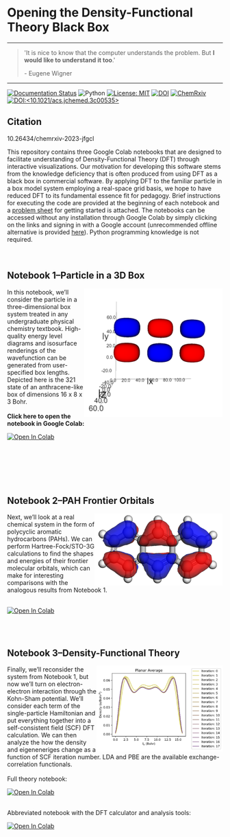 # Opening the Density-Functional Theory Black Box

---

> 'It is nice to know that the computer understands the problem. But **I would like to understand it too**.' 
>  
> \- Eugene Wigner

---

[![Documentation Status](https://readthedocs.org/projects/dft-code/badge/?version=latest)](https://dft-code.readthedocs.io/en/latest/?badge=latest)
![Python](https://img.shields.io/badge/python-3.12-blue.svg)
[![License: MIT](https://img.shields.io/badge/License-MIT-yellow.svg)](https://opensource.org/licenses/MIT)
[![DOI](https://zenodo.org/badge/DOI/10.5281/zenodo.8187932.svg)](https://doi.org/10.5281/zenodo.8187931)
[![ChemRxiv](http://img.shields.io/badge/ChemRxiv-10.26434/chemrxiv--2023--jfgcl-EEEA62.svg)](http://dx.doi.org/10.26434/chemrxiv-2023-jfgcl)
[![DOI:<10.1021/acs.jchemed.3c00535>](http://img.shields.io/badge/JCE_Paper-10.1021/acs.jchemed.3c00535-blue.svg)](http://dx.doi.org/10.1021/acs.jchemed.3c00535)

## Citation 

10.26434/chemrxiv-2023-jfgcl

This repository contains three Google Colab notebooks that are designed to facilitate understanding of Density-Functional Theory (DFT) through interactive visualizations. Our motivation for developing this software stems from the knowledge deficiency that is often produced from using DFT as a black box in commercial software. By applying DFT to the familiar particle in a box model system employing a real-space grid basis, we hope to have reduced DFT to its fundamental essence fit for pedagogy. Brief instructions for executing the code are provided at the beginning of each notebook and a [problem sheet](https://github.com/BashirovaD/DFT_code/blob/main/DFT_worksheet.pdf) for getting started is attached. The notebooks can be accessed without any installation through Google Colab by simply clicking on the links and signing in with a Google account (unrecommended offline alternative is provided [here](offline_jupyter/README.md)). Python programming knowledge is not required.
<br>
<br>
<br>



## Notebook 1&ndash;Particle in a 3D Box
<img align="right" src='https://github.com/BashirovaD/DFT_code/blob/main/figures/NB1_wavefunction.png' width = "324" height = "300">
In this notebook, we’ll consider the particle in a three-dimensional box system treated in any undergraduate physical chemistry textbook. High-quality energy level diagrams and isosurface renderings of the wavefunction can be generated from user-specified box lengths. Depicted here is the 321 state of an anthracene-like box of dimensions 16 x 8 x 3 Bohr. 
<br />
<br>
<strong> Click here to open the notebook in Google Colab: </strong> 

<br>

[![Open In Colab](https://colab.research.google.com/assets/colab-badge.svg)](https://colab.research.google.com/github/BashirovaD/DFT_code/blob/main/notebooks/NB1_3D_PIB.ipynb)

<br>
<br>
<br>
<br>
<br>


## Notebook 2&ndash;PAH Frontier Orbitals
<img align="right" src='https://github.com/BashirovaD/DFT_code/blob/main/figures/NB2_anthracene.png' width = "300" height = "169">
Next, we’ll look at a real chemical system in the form of polycyclic aromatic hydrocarbons (PAHs). We can perform Hartree-Fock/STO-3G calculations to find the shapes and energies of their frontier molecular orbitals, which can make for interesting comparisons with the analogous results from Notebook 1.
<br />
<br>

[![Open In Colab](https://colab.research.google.com/assets/colab-badge.svg)](https://colab.research.google.com/github/BashirovaD/DFT_code/blob/main/notebooks/NB2_PAH_HF.ipynb)

<br>
<br>

## Notebook 3&ndash;Density-Functional Theory
<img align="right" src='https://github.com/BashirovaD/DFT_code/blob/main/figures/NB3_density.png' width = "295" height = "200">
Finally, we’ll reconsider the system from Notebook 1, but now we’ll turn on electron-electron interaction through the Kohn-Sham potential. We’ll consider each term of the single-particle Hamiltonian and put everything together into a self-consistent field (SCF) DFT calculation. We can then analyze the how the density and eigeneneriges change as a function of SCF iteration number. LDA and PBE are the available exchange-correlation functionals. <br>
<br>
Full theory notebook:

[![Open In Colab](https://colab.research.google.com/assets/colab-badge.svg)](https://colab.research.google.com/github/BashirovaD/DFT_code/blob/main/notebooks/NB3_DFT_PIB.ipynb)

<br>
Abbreviated notebook with the DFT calculator and analysis tools:

[![Open In Colab](https://colab.research.google.com/assets/colab-badge.svg)](https://colab.research.google.com/github/BashirovaD/DFT_code/blob/main/notebooks/NB3_DFT_PIB_calculator.ipynb)

<br>



